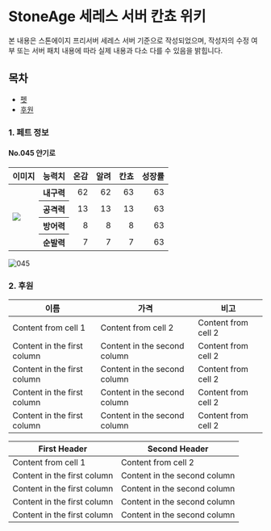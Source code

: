 StoneAge 세레스 서버 칸쵸 위키
======================
본 내용은 스톤에이지 프리서버 세레스 서버 기준으로 작성되었으며, 작성자의 수정 여부 또는 서버 패치 내용에 따라 실제 내용과 다소 다를 수 있음을 밝힙니다.

## 목차
* [펫](https://github.com/leejoonwhan/game/blob/master/stoneage/seres.md#1-펫)
* [후원](https://github.com/leejoonwhan/game/blob/master/stoneage/seres.md#2-후원)

### 1. 페트 정보
#### No.045 얀기로
<table>
    <thead>
        <tr>
            <th>이미지</th>
            <th>능력치</th>
            <th>온감</th>
			      <th>알려</th>
			      <th>칸쵸</th>
			      <th>성장률</th>
        </tr>
    </thead>
    <tbody>
        <tr>
            <td rowspan=4><img src="https://user-images.githubusercontent.com/24225399/78142116-73b64500-7467-11ea-8a73-df1e06c3ea45.gif"></td>
            <th>내구력</th>
			      <td align="right">62</td>
            <td align="right">62</td>
            <td align="right">63</td>
            <td align="right">63</td>
        </tr>
        <tr>
            <th>공격력</th>
			      <td align="right">13</td>
            <td align="right">13</td>
            <td align="right">13</td>
            <td align="right">63</td>
        </tr>
        <tr>
            <th>방어력</th>
			      <td align="right">8</td>
            <td align="right">8</td>
            <td align="right">8</td>
            <td align="right">63</td>
        </tr>
        <tr>
            <th>순발력</th>
			      <td align="right">7</td>
            <td align="right">7</td>
            <td align="right">7</td>
            <td align="right">63</td>
        </tr>
    </tbody>
</table>




![045](https://user-images.githubusercontent.com/24225399/78142116-73b64500-7467-11ea-8a73-df1e06c3ea45.gif)



### 2. 후원
이름 | 가격 | 비고
------------ | ------------- | -------------
Content from cell 1 | Content from cell 2 | Content from cell 2
Content in the first column | Content in the second column | Content from cell 2
Content in the first column | Content in the second column | Content from cell 2
Content in the first column | Content in the second column | Content from cell 2
Content in the first column | Content in the second column | Content from cell 2






First Header | Second Header
------------ | -------------
Content from cell 1 | Content from cell 2
Content in the first column | Content in the second column
Content in the first column | Content in the second column
Content in the first column | Content in the second column
Content in the first column | Content in the second column
